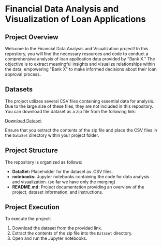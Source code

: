 # Financial Data Analysis and Visualization of Loan Applications

## Project Overview

Welcome to the Financial Data Analysis and Visualization project! In this repository, you will find the necessary resources and code to conduct a comprehensive analysis of loan application data provided by "Bank X." The objective is to extract meaningful insights and visualize relationships within the data, empowering "Bank X" to make informed decisions about their loan approval process.

## Datasets

The project utilizes several CSV files containing essential data for analysis. Due to the large size of these files, they are not included in this repository. You can download the dataset as a zip file from the following link:

[Download Dataset](https://um6p-my.sharepoint.com/personal/abdelwahed_assklou_um6p_ma/_layouts/15/onedrive.aspx?id=%2Fpersonal%2Fabdelwahed_assklou_um6p_ma%2FDocuments%2FLearning%20by%20Doing%2023-24%2F1-%20LBD%20ING%201%20-%20Data%20Visualization%2FProject%2FDataset&ga=1)

Ensure that you extract the contents of the zip file and place the CSV files in the `DataSet` directory within your project folder.

## Project Structure

The repository is organized as follows:

- **DataSet:** Placeholder for the dataset as .CSV files.
- **notebooks:** Jupyter notebooks containing the code for data analysis and visualization. (so far we have only the merging)
- **README.md:** Project documentation providing an overview of the project, dataset information, and instructions.

## Project Execution

To execute the project:

1. Download the dataset from the provided link.
2. Extract the contents of the zip file into the `DataSet` directory.
3. Open and run the Jupyter notebooks.
